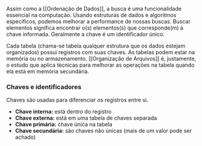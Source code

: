 Assim como a [[Ordenação de Dados]], a busca é uma funcionalidade essencial na computação. Usando estruturas de dados e algoritmos específicos, podemos melhorar a performance de nossas buscas. 
Buscar elementos significa encontrar o(s) elementos(s) que corresponde(m) à chave informada. Geralmente a chave é um identificador único.

Cada tabela (chama-se tabela qualquer estrutura que os dados estejam organizados) possui registros com suas chaves. As tabelas podem estar na memória ou no armazenamento. [[Organização de Arquivos]] é, justamente, o estudo que aplica técnicas para melhorar as operações na tabela quando ela está em memória secundária.

### Chaves e identificadores
Chaves são usadas para diferenciar os registros entre si.
- **Chave interna:** está dentro do registro
- **Chave externa:** está em uma tabela de chaves separada
- **Chave primária:** chave única na tabela
- **Chave secundária:** são chaves não únicas (mais de um valor pode ser achado)

